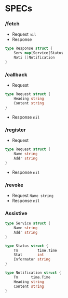 # SPECs



### /fetch

-  Request `nil`
-  Response

```go
type Response struct {
    Serv map[Service]Status
    Noti []Notification
}
```

### /callback

- Request

```go
type Request struct {
    Heading string
    Content string
}
```

- Response `nil`

### /register

- Request

```go
type Request struct {
    Name string
    Addr string
}
```

- Response `nil`

### /revoke

- Request `Name string`
- Response `nil`



### Assistive

```go
type Service struct {
	Name string
	Addr string
}

type Status struct {
	Tm         time.Time
	Stat       int
	Informator string
}

type Notification struct {
	Tm      time.Time
	Heading string
	Content string
}
```

